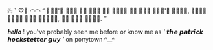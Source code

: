  𔒌 ` ♡⃘  ◠◠ “ 𝑫𝒐𝒏'𝒕 𝒆𝒂𝒕 𝒊𝒕 𝒂𝒍𝒍 𝒂𝒕 𝒐𝒏𝒄𝒆 𝒊𝒇 𝒚𝒐𝒖 𝒅𝒐𝒏'𝒕 𝒘𝒂𝒏𝒕, 𝒔𝒂𝒗𝒆 𝒔𝒐𝒎𝒆 𝒇𝒐𝒓 𝒍𝒂𝒕𝒆𝒓, 𝒊𝒇 𝒚𝒐𝒖 𝒘𝒂𝒏𝒕. ”

 
𝒉𝒆𝒍𝒍𝒐 ! you've probably seen me before or know me as ‘ 𝙩𝙝𝙚 𝙥𝙖𝙩𝙧𝙞𝙘𝙠 𝙝𝙤𝙘𝙠𝙨𝙩𝙚𝙩𝙩𝙚𝙧 𝙜𝙪𝙮 ’ on ponytown ^__^

